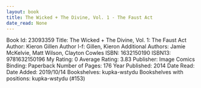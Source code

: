 ```yaml
---
layout: book
title: The Wicked + The Divine, Vol. 1 - The Faust Act
date_read: None
---
```


Book Id: 23093359
Title: The Wicked + The Divine, Vol. 1: The Faust Act
Author: Kieron Gillen
Author l-f: Gillen, Kieron
Additional Authors: Jamie McKelvie, Matt Wilson, Clayton Cowles
ISBN: 1632150190
ISBN13: 9781632150196
My Rating: 0
Average Rating: 3.83
Publisher: Image Comics
Binding: Paperback
Number of Pages: 176
Year Published: 2014
Date Read: 
Date Added: 2019/10/14
Bookshelves: kupka-wstydu
Bookshelves with positions: kupka-wstydu (#153)

